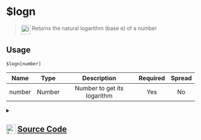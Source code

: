 # $logn
> <img align="top" src="https://upload.wikimedia.org/wikipedia/commons/thumb/e/e4/Infobox_info_icon.svg/160px-Infobox_info_icon.svg.png?20150409153300" alt="image" width="25" height="auto"> Returns the natural logarithm (base e) of a number
## Usage
```
$logn[number]
```
| Name | Type | Description | Required | Spread
| :---: | :---: | :---: | :---: | :---: |
number | Number | Number to get its logarithm | Yes | No
<details>
<summary>
    
## <img align="top" src="https://cdn4.iconfinder.com/data/icons/iconsimple-logotypes/512/github-512.png" alt="image" width="25" height="auto">  [Source Code](https://github.com/tryforge/ForgeScript-V2/blob/main/src/native/logn.ts)
    
</summary>
    
```ts
import { ArgType, NativeFunction, Return } from "../structures"

export default new NativeFunction({
    name: "$logn",
    version: "1.0.0",
    description: "Returns the natural logarithm (base e) of a number",
    brackets: true,
    unwrap: true,
    args: [
        {
            name: "number",
            description: "Number to get its logarithm",
            rest: false,
            type: ArgType.Number,
            required: true
        }
    ],
    execute(ctx, [ n ]) {
        return Return.success(Math.log(n))
    },
})
```
    
</details>